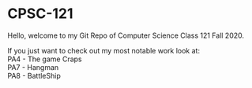 # CPSC-121
Hello, welcome to my Git Repo of Computer Science Class 121 Fall 2020.

If you just want to check out my most notable work look at:  
PA4 - The game Craps  
PA7 - Hangman  
PA8 - BattleShip
    
